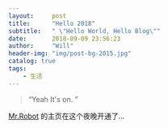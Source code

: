 ```yaml
---
layout:     post
title:      "Hello 2018"
subtitle:   " \"Hello World, Hello Blog\""
date:       2018-09-09 23:56:23
author:     "Will"
header-img: "img/post-bg-2015.jpg"
catalog: true
tags:
    - 生活
---
```


> “Yeah It's on. ”

[Mr.Robot](https://hustrobot.github.io) 的主页在这个夜晚开通了...


